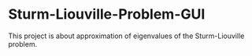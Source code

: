 # Sturm-Liouville-Problem-GUI
This project is about approximation of eigenvalues of the Sturm-Liouville problem. 
